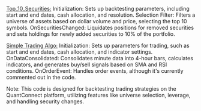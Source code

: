<span style="text-decoration: underline;">Top_10_Securities:</span>
Initialization: Sets up backtesting parameters, including start and end dates, cash allocation, and resolution.
Selection Filter: Filters a universe of assets based on dollar volume and price, selecting the top 10 symbols.
OnSecuritiesChanged: Liquidates positions for removed securities and sets holdings for newly added securities to 10% of the portfolio.

<span style="text-decoration: underline;">Simple Trading Algo:</span>
Initialization: Sets up parameters for trading, such as start and end dates, cash allocation, and indicator settings.
OnDataConsolidated: Consolidates minute data into 4-hour bars, calculates indicators, and generates buy/sell signals based on SMA and RSI conditions.
OnOrderEvent: Handles order events, although it's currently commented out in the code.

Note: This code is designed for backtesting trading strategies on the QuantConnect platform, utilizing features like universe selection, leverage, and handling security changes.

